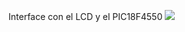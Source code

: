 Interface con el LCD y el PIC18F4550
<img src="https://preview.ibb.co/iPoeuJ/37383545_10217528414541426_5207107518039326720_n.jpg">

